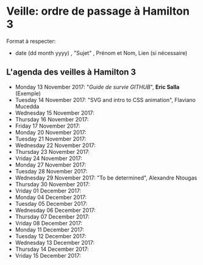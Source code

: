 # Veille: ordre de passage à Hamilton 3

Format à respecter:   
- date (dd month yyyy) , "Sujet" ,  Prénom et Nom, Lien (si nécessaire)

## L'agenda des veilles à Hamilton 3

- Monday 13 November 2017: "*Guide de survie GITHUB*", __Eric Salla__ (Exemple)
- Tuesday 14 November 2017: "SVG and intro to CSS animation", Flaviano Mucedda
- Wednesday 15 November 2017:
- Thursday 16 November 2017:
- Friday 17 November 2017:
- Monday 20 November 2017:
- Tuesday 21 November 2017:
- Wednesday 22 November 2017:
- Thursday 23 November 2017:
- Vriday 24 November 2017:
- Monday 27 November 2017:
- Tuesday 28 November 2017:
- Wednesday 29 November 2017: "To be determined", Alexandre Ntougas 
- Thursday 30 November 2017:
- Vriday 01 December 2017:
- Monday 04 December 2017:
- Tuesday 05 December 2017:
- Wednesday 06 December 2017:
- Thursday 07 December 2017:
- Vriday 08 December 2017:
- Monday 11 December 2017:
- Tuesday 12 December 2017:
- Wednesday 13 December 2017:
- Thursday 14 December 2017:
- Vriday 15 December 2017:

